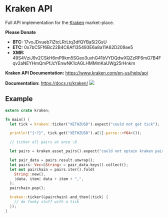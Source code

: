 # Kraken API

Full API implementation for the [Kraken](https://www.kraken.com/) market-place.

**Please Donate**

+ **BTC:** 17voJDvueb7iZtcLRrLtq3dfQYBaSi2GsU
+ **ETC:** 0x7bC5Ff6Bc22B4C6Af135493E6a8a11A62D209ae5
+ **XMR:** 49S4VziJ9v2CSkH6mP9km5SGeo3uxhG41bVYDQdwXQZzRF6mG7B4Fqv2aNEYHmQmPfJcYEnwNK1cAGLHMMmKaUWg25rHnkm

**Kraken API Documentation:** https://www.kraken.com/en-us/help/api

**Documentation:**  https://docs.rs/kraken/ ![](https://docs.rs/kraken/badge.svg)

## Example

```rust
extern crate kraken;

fn main() {
  let tick = kraken::ticker("XETHZUSD").expect("could not get tick");

  println!("{:?}", tick.get("XETHZUSD").a[1].parse::<f64>());

  // ticker all pairs at once :D

  let pairs = kraken.asset_pairs().expect("could not optain kraken pairs");

  let pair_data = pairs.result.unwrap();
  let pairs: Vec<&String> = pair_data.keys().collect();
  let mut pairchain = pairs.iter().fold(
    String::new(),
    |data, item| data + item + ",",
  );
  pairchain.pop();

  kraken::ticker(&pairchain).and_then(|tick| {
    // do funky stuff with a tick
  });
}
```
